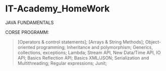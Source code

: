 # IT-Academy_HomeWork
JAVA FUNDAMENTALS

CORSE PROGRAMM:

> [Operators & control statements];
> [Arrays & String Methods];
> Object-oriented programming;
> Inheritance and polymorphism;
> Generics, collections, exceptions;
> Lambda;
> Stream API, New Data/Time API, IO API;
> Basics Reflection API;
> Basics XML/JSON;
> Serialization and Multithreading;
> Regular expressions;
>Junit;

